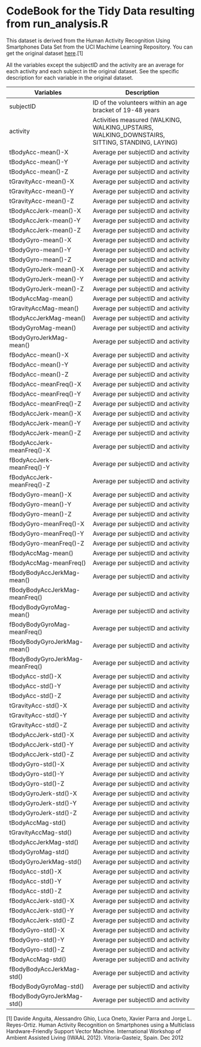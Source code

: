 # CodeBook for the Tidy Data resulting from run_analysis.R

This dataset is derived from the Human Activity Recognition Using Smartphones Data Set from the UCI Machime Learning Repository. You can get the original dataset [here](https://d396qusza40orc.cloudfront.net/getdata%2Fprojectfiles%2FUCI%20HAR%20Dataset.zip).[1] 

All the variables except the subjectID and the activity are an average for each activity and each subject in the original dataset.  See the specific description for each variable in the original dataset.

 | Variables                     | Description           |
 | ----------------------------- | ---------------------------------------------------------------------------|
 |  subjectID |  ID of the volunteers within an age bracket of 19-48 years 
 |  activity |  Activities measured (WALKING, WALKING_UPSTAIRS, WALKING_DOWNSTAIRS, SITTING, STANDING, LAYING)|
 |  tBodyAcc-mean()-X |  Average per subjectID and activity |
 |  tBodyAcc-mean()-Y |  Average per subjectID and activity |
 |  tBodyAcc-mean()-Z |  Average per subjectID and activity |
 |  tGravityAcc-mean()-X |  Average per subjectID and activity |
 |  tGravityAcc-mean()-Y |  Average per subjectID and activity |
 |  tGravityAcc-mean()-Z |  Average per subjectID and activity |
 |  tBodyAccJerk-mean()-X |  Average per subjectID and activity |
 |  tBodyAccJerk-mean()-Y |  Average per subjectID and activity |
 |  tBodyAccJerk-mean()-Z |  Average per subjectID and activity |
 |  tBodyGyro-mean()-X |  Average per subjectID and activity |
 |  tBodyGyro-mean()-Y |  Average per subjectID and activity |
 |  tBodyGyro-mean()-Z |  Average per subjectID and activity |
 |  tBodyGyroJerk-mean()-X |  Average per subjectID and activity |
 |  tBodyGyroJerk-mean()-Y |  Average per subjectID and activity |
 |  tBodyGyroJerk-mean()-Z |  Average per subjectID and activity |
 |  tBodyAccMag-mean() |  Average per subjectID and activity |
 |  tGravityAccMag-mean() |  Average per subjectID and activity |
 |  tBodyAccJerkMag-mean() |  Average per subjectID and activity |
 |  tBodyGyroMag-mean() |  Average per subjectID and activity |
 |  tBodyGyroJerkMag-mean() |  Average per subjectID and activity |
 |  fBodyAcc-mean()-X |  Average per subjectID and activity |
 |  fBodyAcc-mean()-Y |  Average per subjectID and activity |
 |  fBodyAcc-mean()-Z |  Average per subjectID and activity |
 |  fBodyAcc-meanFreq()-X |  Average per subjectID and activity |
 |  fBodyAcc-meanFreq()-Y |  Average per subjectID and activity |
 |  fBodyAcc-meanFreq()-Z |  Average per subjectID and activity |
 |  fBodyAccJerk-mean()-X |  Average per subjectID and activity |
 |  fBodyAccJerk-mean()-Y |  Average per subjectID and activity |
 |  fBodyAccJerk-mean()-Z |  Average per subjectID and activity |
 |  fBodyAccJerk-meanFreq()-X |  Average per subjectID and activity |
 |  fBodyAccJerk-meanFreq()-Y |  Average per subjectID and activity |
 |  fBodyAccJerk-meanFreq()-Z |  Average per subjectID and activity |
 |  fBodyGyro-mean()-X |  Average per subjectID and activity |
 |  fBodyGyro-mean()-Y |  Average per subjectID and activity |
 |  fBodyGyro-mean()-Z |  Average per subjectID and activity |
 |  fBodyGyro-meanFreq()-X |  Average per subjectID and activity |
 |  fBodyGyro-meanFreq()-Y |  Average per subjectID and activity |
 |  fBodyGyro-meanFreq()-Z |  Average per subjectID and activity |
 |  fBodyAccMag-mean() |  Average per subjectID and activity |
 |  fBodyAccMag-meanFreq() |  Average per subjectID and activity |
 |  fBodyBodyAccJerkMag-mean() |  Average per subjectID and activity |
 |  fBodyBodyAccJerkMag-meanFreq() |  Average per subjectID and activity |
 |  fBodyBodyGyroMag-mean() |  Average per subjectID and activity |
 |  fBodyBodyGyroMag-meanFreq() |  Average per subjectID and activity |
 |  fBodyBodyGyroJerkMag-mean() |  Average per subjectID and activity |
 |  fBodyBodyGyroJerkMag-meanFreq() |  Average per subjectID and activity |
 |  tBodyAcc-std()-X |  Average per subjectID and activity |
 |  tBodyAcc-std()-Y |  Average per subjectID and activity |
 |  tBodyAcc-std()-Z |  Average per subjectID and activity |
 |  tGravityAcc-std()-X |  Average per subjectID and activity |
 |  tGravityAcc-std()-Y |  Average per subjectID and activity |
 |  tGravityAcc-std()-Z |  Average per subjectID and activity |
 |  tBodyAccJerk-std()-X |  Average per subjectID and activity |
 |  tBodyAccJerk-std()-Y |  Average per subjectID and activity |
 |  tBodyAccJerk-std()-Z |  Average per subjectID and activity |
 |  tBodyGyro-std()-X |  Average per subjectID and activity |
 |  tBodyGyro-std()-Y |  Average per subjectID and activity |
 |  tBodyGyro-std()-Z |  Average per subjectID and activity |
 |  tBodyGyroJerk-std()-X |  Average per subjectID and activity |
 |  tBodyGyroJerk-std()-Y |  Average per subjectID and activity |
 |  tBodyGyroJerk-std()-Z |  Average per subjectID and activity |
 |  tBodyAccMag-std() |  Average per subjectID and activity |
 |  tGravityAccMag-std() |  Average per subjectID and activity |
 |  tBodyAccJerkMag-std() |  Average per subjectID and activity |
 |  tBodyGyroMag-std() |  Average per subjectID and activity |
 |  tBodyGyroJerkMag-std() |  Average per subjectID and activity |
 |  fBodyAcc-std()-X |  Average per subjectID and activity |
 |  fBodyAcc-std()-Y |  Average per subjectID and activity |
 |  fBodyAcc-std()-Z |  Average per subjectID and activity |
 |  fBodyAccJerk-std()-X |  Average per subjectID and activity |
 |  fBodyAccJerk-std()-Y |  Average per subjectID and activity |
 |  fBodyAccJerk-std()-Z |  Average per subjectID and activity |
 |  fBodyGyro-std()-X |  Average per subjectID and activity |
 |  fBodyGyro-std()-Y |  Average per subjectID and activity |
 |  fBodyGyro-std()-Z |  Average per subjectID and activity |
 |  fBodyAccMag-std() |  Average per subjectID and activity |
 |  fBodyBodyAccJerkMag-std() |  Average per subjectID and activity |
 |  fBodyBodyGyroMag-std() |  Average per subjectID and activity |
 |  fBodyBodyGyroJerkMag-std() |  Average per subjectID and activity |


[1] Davide Anguita, Alessandro Ghio, Luca Oneto, Xavier Parra and Jorge L. Reyes-Ortiz. Human Activity Recognition on Smartphones using a Multiclass Hardware-Friendly Support Vector Machine. International Workshop of Ambient Assisted Living (IWAAL 2012). Vitoria-Gasteiz, Spain. Dec 2012 
